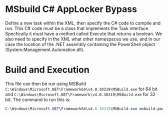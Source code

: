 # MSbuild C# AppLocker Bypass
Define a new task within the XML, then specify the C# code to compile and run. This C# code must be a class that implements the Task interface. Specfically it must have a method called Execute that returns a boolean. We also need to specify in the XML what other namespaces we use, and in our case the location of the .NET assembly containing the PowerShell object (System.Management.Automation.dll). 

# Build and Execution
This file can then be run using MSBuild `C:\Windows\Microsoft.NET\Framework64\v4.0.30319\MSBuild.exe` for 64 bit and `C:\Windows\Microsoft.NET\Framework\v4.0.30319\MSBuild.exe` for 32 bit. The command to run this is:

```powershell
C:\Windows\Microsoft.NET\Framework64\v4.0.30319\MSBuild.exe msbuild-powershell.xml
```
